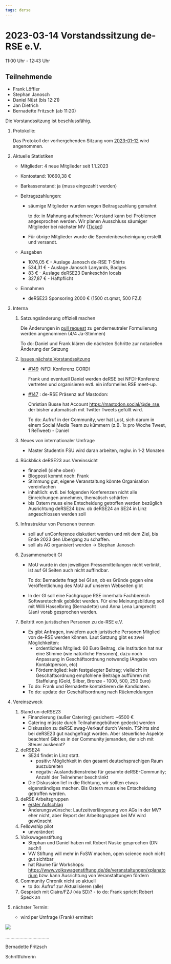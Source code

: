 ```yaml
---
tags: derse
---
```

# 2023-03-14 Vorstandssitzung de-RSE e.V.

11:00 Uhr - 12:43 Uhr

## Teilnehmende

- Frank Löffler
- Stephan Janosch
- Daniel Nüst (bis 12:21)
- Jan Dietrich
- Bernadette Fritzsch (ab 11:20)

Die Vorstandssitzung ist beschlussfähig.

1. Protokolle:
    
    Das Protokoll der vorhergehenden Sitzung vom [2023-01-12](https://github.com/DE-RSE/protokolle/blob/master/Vorstandssitzungen/Protokoll-Vorstand-deRSE-2023-01-12.md) wird angenommen.
    
2. Aktuelle Statistiken 
    - Mitglieder: 4 neue Mitglieder seit 1.1.2023
        
    - Kontostand: 10660,38 €
    
    - Barkassenstand: ja (muss eingezahlt werden)
    
    - Beitragszahlungen:
    
        - säumige Mitglieder wurden wegen Beitragszahlung gemahnt
    
          to do: in Mahnung aufnehmen: Vorstand kann bei Problemen angesprochen werden. Wir planen Ausschluss säumiger Mitglieder bei nächster MV ([Ticket](https://github.com/DE-RSE/satzung/issues/47))
    
        - Für übrige Mitglieder wurde die Spendenbescheinigung erstellt und versandt.
    
    - Ausgaben
        - 1076,05 € - Auslage Janosch de-RSE T-Shirts
        - 534,31 € - Auslage Janosch Lanyards, Badges
        - 83 € - Auslage deRSE23 Dankeschön locals
        - 327,87 € - Haftpflicht
        
    - Einnahmen
        - deRSE23 Sponsoring 2000 € (1500 ct.qmat, 500 FZJ)
    
3. Interna
    1. Satzungsänderung offiziell machen
        
        Die Änderungen in [pull request](https://github.com/DE-RSE/satzung/pull/45/files) zu genderneutraler Formulierung werden angenommen (4/4 Ja-Stimmen)
        
        To do: Daniel und Frank klären die nächsten Schritte zur notariellen Änderung der Satzung
        
    2. [Issues nächste Vorstandssitzung](https://github.com/DE-RSE/vorstand/issues?q=is%3Aissue+is%3Aopen+sort%3Aupdated-desc+label%3A%22n%C3%A4chste+Vorstandssitzung%22)
        
        - [#149](https://github.com/DE-RSE/vorstand/issues/149) :NFDI Konferenz CORDI
        
            Frank und eventuell Daniel werden deRSE bei NFDI-Konferenz vertreten und organisieren evtl. ein informelles RSE meet-up.
        
        - [#147](https://github.com/DE-RSE/vorstand/issues/147) : de-RSE Präsenz auf Mastodon:
            
            Christian Busse hat Account  https://mastodon.social/@de_rse, der bisher automatisch mit Twitter Tweets gefüllt wird. 
            
            To do: Aufruf in der Community, wer hat Lust, sich darum in einem Social Media Team zu kümmern (z.B. 1x pro Woche Tweet, 1 ReTweet) - Daniel
            
            
        
    4. Neues von internationaler Umfrage
	    - Master Studentin FSU wird daran arbeiten, mglw. in 1-2 Monaten
        
    5. Rückblick deRSE23 aus Vereinssicht
        - finanziell (siehe oben)
        - Blogpost kommt noch: Frank
        - Stimmung gut, eigene Veranstaltung könnte Organisation vereinfachen
        - inhaltlich: evtl. bei folgenden Konferenzen nicht alle Einreichungen annehmen, thematisch schärfen
        - bis Ostern muss eine Entscheidung getroffen werden bezüglich Ausrichtung deRSE24 bzw. ob deRSE24 an SE24 in Linz angeschlossen werden soll
        
    6. Infrastruktur von Personen trennen
        - soll auf unConference diskutiert werden und mit dem Ziel, bis Ende 2023 den Übergang zu schaffen.
        - soll als AG organisiert werden -> Stephan Janosch
        
    7. Zusammenarbeit GI
        - MoU wurde in den jeweiligen Pressemitteilungen nicht verlinkt, ist auf GI Seiten auch nicht auffindbar. 
        
            To do: Bernadette fragt bei GI an, ob es Gründe gegen eine Veröffentlichung des MoU auf unseren Webseiten gibt
        
        - In der GI soll eine Fachgruppe RSE innerhalb Fachbereich Softwaretechnik gebildet werden. Für eine Meinungsbildung soll mit Willi Hasselbring (Bernadette) und Anna Lena Lamprecht (Jan) vorab gesprochen werden. 
        
    8. Beitritt von juristischen Personen zu de-RSE e.V. 
        - Es gibt Anfragen, inwiefern auch juristische Personen Mitglied von de-RSE werden können. Laut Satzung gibt es zwei Möglichkeiten:
          - ordentliches Mitglied: 60 Euro Beitrag, die Institution hat nur eine Stimme (wie natürliche Personen), dazu noch Anpassung in Geschäftsordnung notwendig (Angabe von Kontaktperson, etc)
          - Fördermitglied: kein festgelegter Beitrag; vielleicht in Geschäftsordnung empfohlene Beiträge aufführen mit Staffelung (Gold, Silber, Bronze - 1000, 500, 250 Euro)
        - To do: Frank und Bernadette kontaktieren die Kandidaten.  
        - To do: update der Geschäftsordnung nach Rückmeldungen
    
4. Vereinszweck
    1. Stand un-deRSE23
        - Finanzierung (außer Catering) gesichert:  ~6500 €
        - Catering müsste durch Teilnahmegebühren gedeckt werden
        - Diskussion zu deRSE swag-Verkauf durch Verein. TShirts sind bei deRSE23 gut nachgefragt worden. Aber steuerliche Aspekte beachten! Gibt es in der Community jemanden, der sich mit Steuer auskennt?
    2. deRSE24
        - SE24 findet in Linz statt.
          - positiv:  Möglichkeit in den gesamt deutschsprachigen Raum auszubreiten
          - negativ: Auslandsdienstreise für gesamte deRSE-Community; Anzahl der Teilnehmer beschränkt
        - Die Diskussion lief in die Richtung, wir sollten etwas eigenständiges machen. Bis Ostern muss eine Entscheidung getroffen werden.
    3. deRSE Arbeitsgruppen
        - [erster Aufschlag](https://github.com/DE-RSE/de-rse.github.io/compare/master...arbeitsgruppen)
        - Änderungswünsche: Laufzeitverlängerung von AGs in der MV? eher nicht, aber Report der Arbeitsgruppen bei MV wird gewünscht
    5. Fellowship pilot 
        - unverändert
    7. Volkswagenstiftung
        - Stephan und Daniel haben mit Robert Nuske gesprochen (DN auch!)
        - VW Stiftung will mehr in FoSW machen, open science noch nicht gut sichtbar
        - hat Räume für Workshops: https://www.volkswagenstiftung.de/de/veranstaltungen/xplanatorium bzw. kann Ausrichtung von Veranstaltungen fördern
    8. Community Chronik nicht so aktuell
        - to do: Aufruf zur Aktualisieren (alle)
    10.  Gespräch mit Claire/FZJ (via SD)?
        - to do: Frank spricht Robert Speck an 
    
5. nächster Termin: 
    - wird per Umfrage (Frank) ermittelt
    
      

![](spacer.jpg)

..................................

Bernadette Fritzsch

Schriftführerin
